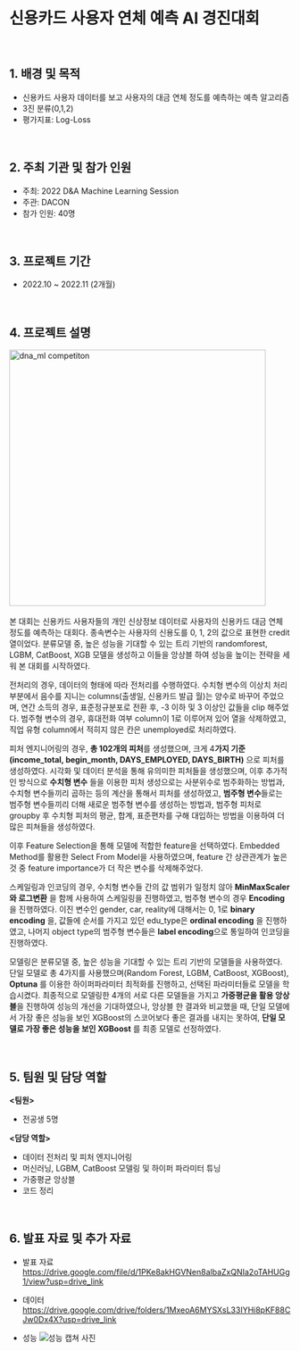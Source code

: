 # 신용카드 사용자 연체 예측 AI 경진대회

<br/>

## 1. 배경 및 목적

- 신용카드 사용자 데이터를 보고 사용자의 대금 연체 정도를 예측하는 예측 알고리즘
- 3진 분류(0,1,2)
- 평가지표: Log-Loss

<br/>

## 2. 주최 기관 및 참가 인원

- 주최: 2022 D&A Machine Learning Session
- 주관: DACON
- 참가 인원: 40명
  
<br/>

## 3. 프로젝트 기간 

- 2022.10 ~ 2022.11 (2개월)

<br/>

## 4. 프로젝트 설명 
<img width="459" alt="dna_ml competiton" src="https://github.com/Ji-eun-Kim/DnA-ML-competition/assets/124686375/51a35b5d-b4bb-4136-8e81-2edf8833c0c6">  <br>  
본 대회는 신용카드 사용자들의 개인 신상정보 데이터로 사용자의 신용카드 대금 연체 정도를 예측하는 대회다. 종속변수는 사용자의 신용도를 0, 1, 2의 값으로 표현한 credit 열이었다. 분류모델 중, 높은 성능을 기대할 수 있는 트리 기반의 randomforest, LGBM, CatBoost, XGB 모델을 생성하고 이들을 앙상블 하여 성능을 높이는 전략을 세워 본 대회를 시작하였다.

   전처리의 경우, 데이터의 형태에 따라 전처리를 수행하였다. 수치형 변수의 이상치 처리 부분에서 음수를 지니는 columns(출생일, 신용카드 발급 월)는 양수로 바꾸어 주었으며, 연간 소득의 경우, 표준정규분포로 전환 후, -3 이하 및 3 이상인 값들을 clip 해주었다.  범주형 변수의 경우, 휴대전화 여부 column이 1로 이루어져 있어 열을 삭제하였고, 직업 유형 column에서 적히지 않은 칸은 unemployed로 처리하였다. 

   피처 엔지니어링의 경우, **총 102개의 피처**를 생성했으며, 크게 4**가지 기준(income_total, begin_month, DAYS_EMPLOYED, DAYS_BIRTH)** 으로 피처를 생성하였다. 시각화 및 데이터 분석을 통해 유의미한 피처들을 생성했으며, 이후 추가적인 방식으로 **수치형 변수** 들을 이용한 피처 생성으로는 사분위수로 범주화하는 방법과, 수치형 변수들끼리 곱하는 등의 계산을 통해서 피처를 생성하였고, **범주형 변수**들로는 범주형 변수들끼리 더해 새로운 범주형 변수를 생성하는 방법과, 범주형 피처로 groupby 후 수치형 피처의 평균, 합계, 표준편차를 구해 대입하는 방법을 이용하여 더 많은 피쳐들을 생성하였다. 

   이후 Feature Selection을 통해 모델에 적합한 feature을 선택하였다. Embedded Method를 활용한 Select From Model을 사용하였으며, feature 간 상관관계가 높은 것 중 feature importance가 더 작은 변수를 삭제해주었다. 

   스케일링과 인코딩의 경우, 수치형 변수들 간의 값 범위가 일정치 않아 **MinMaxScaler**  **와 로그변환** 을 함께 사용하여 스케일링을 진행하였고, 범주형 변수의 경우 **Encoding** 을 진행하였다. 이진 변수인 gender, car, reality에 대해서는 0, 1로 **binary encoding** 을, 값들에 순서를 가지고 있던 edu_type은 **ordinal encoding** 을 진행하였고, 나머지 object type의 범주형 변수들은 **label encoding**으로 통일하여 인코딩을 진행하였다. 

   모델링은 분류모델 중, 높은 성능을 기대할 수 있는 트리 기반의 모델들을 사용하였다. 단일 모델로 총 4가지를 사용했으며(Random Forest, LGBM, CatBoost, XGBoost), **Optuna** 를 이용한 하이퍼파라미터 최적화를 진행하고, 선택된 파라미터들로 모델을 학습시켰다. 최종적으로 모델링한 4개의 서로 다른 모델들을 가지고 **가중평균을 활용 앙상블**을 진행하여 성능의 개선을 기대하였으나, 앙상블 한 결과와 비교했을 때, 단일 모델에서 가장 좋은 성능을 보인 XGBoost의 스코어보다 좋은 결과를 내지는 못하여, **단일 모델로 가장 좋은 성능을 보인 XGBoost** 를 최종 모델로 선정하였다.

<br/>

## 5. 팀원 및 담당 역할
**<팀원>**
- 전공생 5명   

  

    
  
**<담당 역할>**

- 데이터 전처리 및 피처 엔지니어링
- 머신러닝, LGBM, CatBoost 모델링 및 하이퍼 파라미터 튜닝
- 가중평균 앙상블
- 코드 정리

<br/>

## 6. 발표 자료 및 추가 자료

- 발표 자료  
https://drive.google.com/file/d/1PKe8akHGVNen8albaZxQNIa2oTAHUGg1/view?usp=drive_link

- 데이터  
https://drive.google.com/drive/folders/1MxeoA6MYSXsL33IYHi8pKF88CJw0Dx4X?usp=drive_link

- 성능
![성능 캡쳐 사진](https://github.com/Ji-eun-Kim/DnA-ML-competition/assets/124686375/c01b70f7-f0df-41ad-aed3-c1bf6b31967c)
